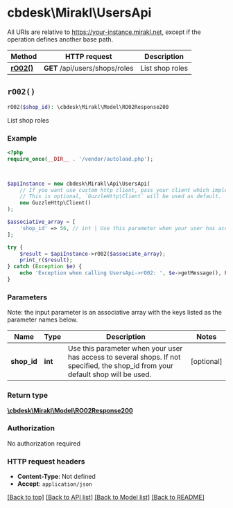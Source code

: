 # cbdesk\Mirakl\UsersApi



All URIs are relative to https://your-instance.mirakl.net, except if the operation defines another base path.

| Method | HTTP request | Description |
| ------------- | ------------- | ------------- |
| [**rO02()**](UsersApi.md#rO02) | **GET** /api/users/shops/roles | List shop roles |


## `rO02()`

```php
rO02($shop_id): \cbdesk\Mirakl\Model\RO02Response200
```

List shop roles

### Example

```php
<?php
require_once(__DIR__ . '/vendor/autoload.php');



$apiInstance = new cbdesk\Mirakl\Api\UsersApi(
    // If you want use custom http client, pass your client which implements `GuzzleHttp\ClientInterface`.
    // This is optional, `GuzzleHttp\Client` will be used as default.
    new GuzzleHttp\Client()
);

$associative_array = [
    'shop_id' => 56, // int | Use this parameter when your user has access to several shops. If not specified, the shop_id from your default shop will be used.
];

try {
    $result = $apiInstance->rO02($associate_array);
    print_r($result);
} catch (Exception $e) {
    echo 'Exception when calling UsersApi->rO02: ', $e->getMessage(), PHP_EOL;
}
```

### Parameters

Note: the input parameter is an associative array with the keys listed as the parameter names below.

| Name | Type | Description  | Notes |
| ------------- | ------------- | ------------- | ------------- |
| **shop_id** | **int**| Use this parameter when your user has access to several shops. If not specified, the shop_id from your default shop will be used. | [optional] |

### Return type

[**\cbdesk\Mirakl\Model\RO02Response200**](../Model/RO02Response200.md)

### Authorization

No authorization required

### HTTP request headers

- **Content-Type**: Not defined
- **Accept**: `application/json`

[[Back to top]](#) [[Back to API list]](../../README.md#endpoints)
[[Back to Model list]](../../README.md#models)
[[Back to README]](../../README.md)
